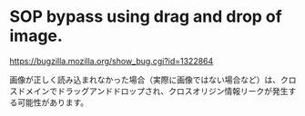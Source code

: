 # SOP bypass using drag and drop of image.

https://bugzilla.mozilla.org/show_bug.cgi?id=1322864

画像が正しく読み込まれなかった場合（実際に画像ではない場合など）は、クロスドメインでドラッグアンドドロップされ、クロスオリジン情報リークが発生する可能性があります。
